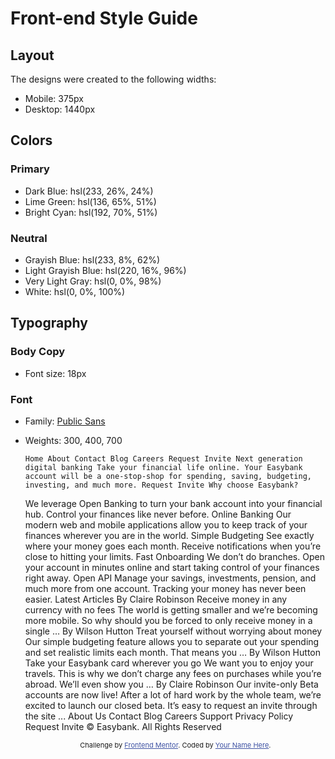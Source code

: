 # Front-end Style Guide

## Layout

The designs were created to the following widths:

- Mobile: 375px
- Desktop: 1440px

## Colors

### Primary

- Dark Blue: hsl(233, 26%, 24%)
- Lime Green: hsl(136, 65%, 51%)
- Bright Cyan: hsl(192, 70%, 51%)

### Neutral

- Grayish Blue: hsl(233, 8%, 62%)
- Light Grayish Blue: hsl(220, 16%, 96%)
- Very Light Gray: hsl(0, 0%, 98%)
- White: hsl(0, 0%, 100%)

## Typography

### Body Copy

- Font size: 18px

### Font

- Family: [Public Sans](https://fonts.google.com/specimen/Public+Sans)
- Weights: 300, 400, 700



  <style>
        .attribution {
            font-size: 11px;
            text-align: center;
        }
        
        .attribution a {
            color: hsl(228, 45%, 44%);
        }
    </style>


      Home About Contact Blog Careers Request Invite Next generation digital banking Take your financial life online. Your Easybank account will be a one-stop-shop for spending, saving, budgeting, investing, and much more. Request Invite Why choose Easybank?
    We leverage Open Banking to turn your bank account into your financial hub. Control your finances like never before. Online Banking Our modern web and mobile applications allow you to keep track of your finances wherever you are in the world. Simple
    Budgeting See exactly where your money goes each month. Receive notifications when you’re close to hitting your limits. Fast Onboarding We don’t do branches. Open your account in minutes online and start taking control of your finances right away.
    Open API Manage your savings, investments, pension, and much more from one account. Tracking your money has never been easier. Latest Articles By Claire Robinson Receive money in any currency with no fees The world is getting smaller and we’re becoming
    more mobile. So why should you be forced to only receive money in a single … By Wilson Hutton Treat yourself without worrying about money Our simple budgeting feature allows you to separate out your spending and set realistic limits each month. That
    means you … By Wilson Hutton Take your Easybank card wherever you go We want you to enjoy your travels. This is why we don’t charge any fees on purchases while you’re abroad. We’ll even show you … By Claire Robinson Our invite-only Beta accounts are
    now live! After a lot of hard work by the whole team, we’re excited to launch our closed beta. It’s easy to request an invite through the site ... About Us Contact Blog Careers Support Privacy Policy Request Invite © Easybank. All Rights Reserved


    <div class="attribution">
        Challenge by <a href="https://www.frontendmentor.io?ref=challenge" target="_blank">Frontend Mentor</a>. Coded by <a href="#">Your Name Here</a>.
    </div>
